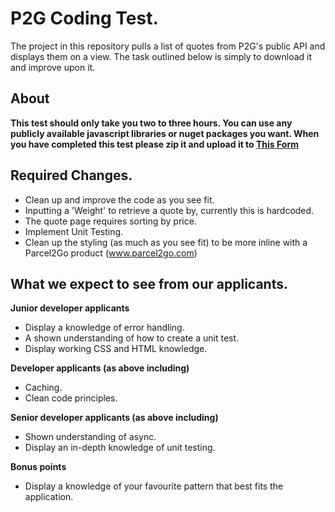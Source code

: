 # P2G Coding Test.

The project in this repository pulls a list of quotes from P2G's public API and displays them on a view.  The task outlined below is simply to download it and improve upon it.

## About

**This test should only take you two to three hours.  You can use any publicly available javascript libraries or nuget packages you want.  When you have completed this test please zip it and upload it to [This Form](https://forms.gle/hfTwNLUXDLaYTvNM7)**

## Required Changes.

- Clean up and improve the code as you see fit.
- Inputting a 'Weight' to retrieve a quote by, currently this is hardcoded.
- The quote page requires sorting by price.
- Implement Unit Testing.
- Clean up the styling (as much as you see fit) to be more inline with a Parcel2Go product (www.parcel2go.com)

## What we expect to see from our applicants.

**Junior developer applicants**
- Display a knowledge of error handling.
- A shown understanding of how to create a unit test.
- Display working CSS and HTML knowledge.

**Developer applicants (as above including)**
- Caching.
- Clean code principles.

**Senior developer applicants (as above including)**
- Shown understanding of async.
- Display an in-depth knowledge of unit testing.

**Bonus points**
- Display a knowledge of your favourite pattern that best fits the application.
